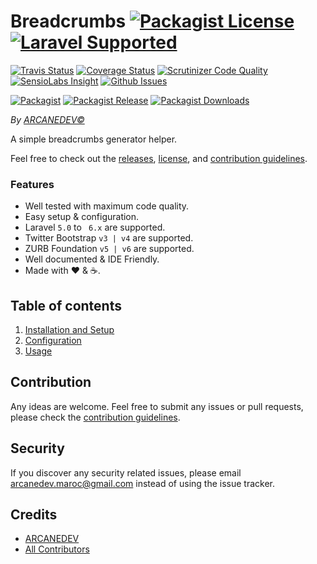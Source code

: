 # Breadcrumbs [![Packagist License][badge_license]](LICENSE.md) [![Laravel Supported][badge_laravel]][link-github-repo]

[![Travis Status][badge_build]][link-travis]
[![Coverage Status][badge_coverage]][link-scrutinizer]
[![Scrutinizer Code Quality][badge_quality]][link-scrutinizer]
[![SensioLabs Insight][badge_insight]][link-insight]
[![Github Issues][badge_issues]][link-github-issues]

[![Packagist][badge_package]][link-packagist]
[![Packagist Release][badge_release]][link-packagist]
[![Packagist Downloads][badge_downloads]][link-packagist]

*By [ARCANEDEV&copy;](http://www.arcanedev.net/)*

A simple breadcrumbs generator helper.

Feel free to check out the [releases](https://github.com/ARCANEDEV/Breadcrumbs/releases), [license](LICENSE.md), and [contribution guidelines](CONTRIBUTING.md).

### Features

  * Well tested with maximum code quality.
  * Easy setup &amp; configuration.
  * Laravel `5.0` to ` 6.x` are supported.
  * Twitter Bootstrap `v3 | v4` are supported.
  * ZURB Foundation `v5 | v6` are supported.
  * Well documented &amp; IDE Friendly.
  * Made with :heart: &amp; :coffee:.

## Table of contents

  1. [Installation and Setup](_docs/1-Installation-and-Setup.md)
  2. [Configuration](_docs/2-Configuration.md)
  3. [Usage](_docs/3-Usage.md)

## Contribution

Any ideas are welcome. Feel free to submit any issues or pull requests, please check the [contribution guidelines](CONTRIBUTING.md).

## Security

If you discover any security related issues, please email arcanedev.maroc@gmail.com instead of using the issue tracker.

## Credits

- [ARCANEDEV][link-author]
- [All Contributors][link-contributors]

[badge_laravel]:      https://img.shields.io/badge/Laravel%20supported-5.0%20to%206.x-orange.svg?style=flat-square
[badge_license]:      https://img.shields.io/packagist/l/arcanedev/breadcrumbs.svg?style=flat-square
[badge_build]:        https://img.shields.io/travis/ARCANEDEV/Breadcrumbs.svg?style=flat-square
[badge_coverage]:     https://img.shields.io/scrutinizer/coverage/g/ARCANEDEV/Breadcrumbs.svg?style=flat-square
[badge_quality]:      https://img.shields.io/scrutinizer/g/ARCANEDEV/Breadcrumbs.svg?style=flat-square
[badge_insight]:      https://img.shields.io/sensiolabs/i/f3fd137f-6b3e-42dc-bac6-fdc98720e3c2.svg?style=flat-square
[badge_issues]:       https://img.shields.io/github/issues/ARCANEDEV/Breadcrumbs.svg?style=flat-square
[badge_package]:      https://img.shields.io/badge/package-arcanedev/breadcrumbs-blue.svg?style=flat-square
[badge_release]:      https://img.shields.io/packagist/v/arcanedev/breadcrumbs.svg?style=flat-square
[badge_downloads]:    https://img.shields.io/packagist/dt/arcanedev/breadcrumbs.svg?style=flat-square

[link-author]:        https://github.com/arcanedev-maroc
[link-github-repo]:   https://github.com/ARCANEDEV/Breadcrumbs
[link-github-issues]: https://github.com/ARCANEDEV/Breadcrumbs/issues
[link-contributors]:  https://github.com/ARCANEDEV/Breadcrumbs/graphs/contributors
[link-packagist]:     https://packagist.org/packages/arcanedev/breadcrumbs
[link-travis]:        https://travis-ci.org/ARCANEDEV/Breadcrumbs
[link-scrutinizer]:   https://scrutinizer-ci.com/g/ARCANEDEV/Breadcrumbs/?branch=master
[link-insight]:       https://insight.sensiolabs.com/projects/f3fd137f-6b3e-42dc-bac6-fdc98720e3c2
